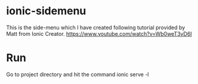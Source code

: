 # ionic-sidemenu
This is the side-menu which I have created following tutorial provided by Matt from Ionic Creator. https://www.youtube.com/watch?v=Wb0weT3vD6I

# Run
Go to project directory and hit the command ionic serve -l

